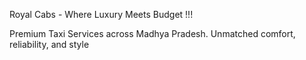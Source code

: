 Royal Cabs - Where Luxury Meets Budget !!!

Premium Taxi Services across Madhya Pradesh. Unmatched comfort, reliability, and style